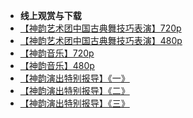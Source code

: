 + <TD align="center"><b>线上观赏与下载</b><td><br> 
+ <a href='http://118.161.48.86/mp4/news668/2016/02/syTechShow720.mp4'>【神韵艺术团中国古典舞技巧表演】720p</a>
+ <a href='http://118.161.48.86/mp4/news668/2016/02/syTechShow.mp4'>【神韵艺术团中国古典舞技巧表演】480p</a>
+ <a href='http://118.161.48.86/mp4/news668/2016/02/syMusic720.mp4'>【神韵音乐】720p</a>
+ <a href='http://118.161.48.86/mp4/news668/2016/02/syMusic480.mp4'>【神韵音乐】480p</a>
+ <a href='http://118.161.48.86/mp4/news668/2016/02/concat6680.mp4'>【神韵演出特别报导】《一》</a>
+ <a href='http://118.161.48.86/mp4/news668/2016/02/concat6681.mp4'>【神韵演出特别报导】《二》</a>
+ <a href='http://118.161.48.86/mp4/news668/2016/02/concat6682.mp4'>【神韵演出特别报导】《三》</a>
